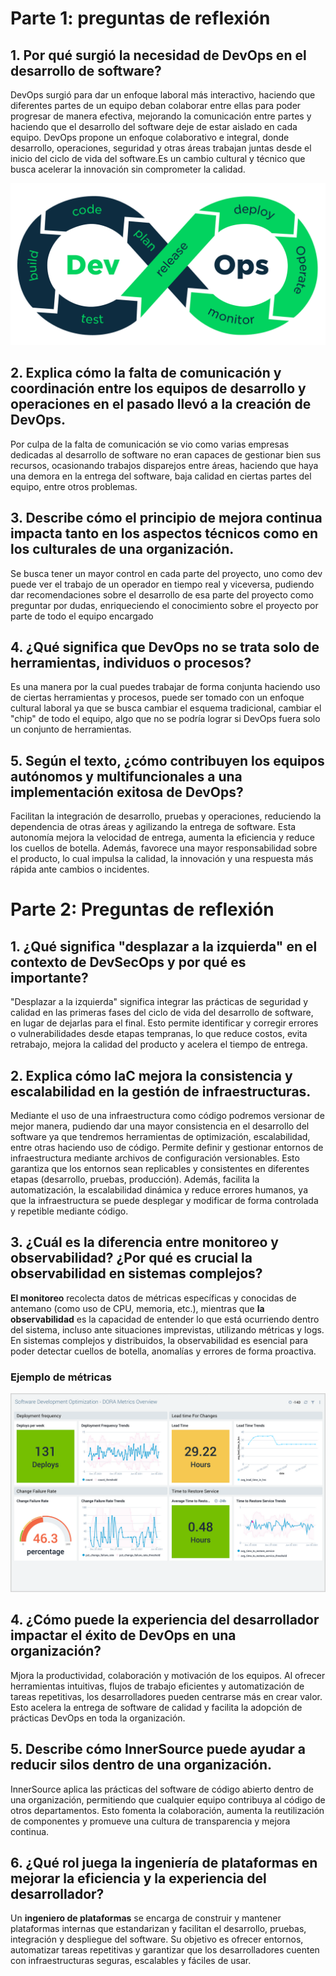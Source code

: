 # Parte 1: preguntas de reflexión 
## 1. Por qué surgió la necesidad de DevOps en el desarrollo de software?
DevOps surgió para dar un enfoque laboral más interactivo, haciendo que diferentes partes de un equipo deban colaborar entre ellas para poder progresar de manera efectiva, mejorando la comunicación entre partes y haciendo que el desarrollo del software deje de estar aislado en cada equipo.
DevOps propone un enfoque colaborativo e integral, donde desarrollo, operaciones, seguridad y otras áreas trabajan juntas desde el inicio del ciclo de vida del software.Es un cambio cultural y técnico que busca acelerar la innovación sin comprometer la calidad.

![1](img/devops.png)
## 2. Explica cómo la falta de comunicación y coordinación entre los equipos de desarrollo y operaciones en el pasado llevó a la creación de DevOps.
Por culpa de la falta de comunicación se vio como varias empresas dedicadas al desarrollo de software no eran capaces de gestionar bien sus recursos, ocasionando trabajos disparejos entre áreas, haciendo que haya una demora en la entrega del software, baja calidad en ciertas partes del equipo, entre otros problemas.
## 3. Describe cómo el principio de mejora continua impacta tanto en los aspectos técnicos como en los culturales de una organización.
Se busca tener un mayor control en cada parte del proyecto, uno como dev puede ver el trabajo de un operador en tiempo real y viceversa, pudiendo dar recomendaciones sobre el desarrollo de esa parte del proyecto como preguntar por dudas, enriqueciendo el conocimiento sobre el proyecto por parte de todo el equipo encargado
## 4. ¿Qué significa que DevOps no se trata solo de herramientas, individuos o procesos?
Es una manera por la cual puedes trabajar de forma conjunta haciendo uso de ciertas herramientas y procesos, puede ser tomado con un enfoque cultural laboral ya que se busca cambiar el esquema tradicional, cambiar el "chip" de todo el equipo, algo que no se podría lograr si DevOps fuera solo un conjunto de herramientas.
## 5. Según el texto, ¿cómo contribuyen los equipos autónomos y multifuncionales a una implementación exitosa de DevOps?
Facilitan la integración de desarrollo, pruebas y operaciones, reduciendo la dependencia de otras áreas y agilizando la entrega de software​. Esta autonomía mejora la velocidad de entrega, aumenta la eficiencia y reduce los cuellos de botella. Además, favorece una mayor responsabilidad sobre el producto, lo cual impulsa la calidad, la innovación y una respuesta más rápida ante cambios o incidentes.
# Parte 2: Preguntas de reflexión
## 1. ¿Qué significa "desplazar a la izquierda" en el contexto de DevSecOps y por qué es importante?
"Desplazar a la izquierda" significa integrar las prácticas de seguridad y calidad en las primeras fases del ciclo de vida del desarrollo de software, en lugar de dejarlas para el final. Esto permite identificar y corregir errores o vulnerabilidades desde etapas tempranas, lo que reduce costos, evita retrabajo, mejora la calidad del producto y acelera el tiempo de entrega.
## 2. Explica cómo IaC mejora la consistencia y escalabilidad en la gestión de infraestructuras.
Mediante el uso de una infraestructura como código podremos versionar de mejor manera, pudiendo dar una mayor consistencia en el desarrollo del software ya que tendremos herramientas de optimización, escalabilidad, entre otras haciendo uso de código.
Permite definir y gestionar entornos de infraestructura mediante archivos de configuración versionables. Esto garantiza que los entornos sean replicables y consistentes en diferentes etapas (desarrollo, pruebas, producción). Además, facilita la automatización, la escalabilidad dinámica y reduce errores humanos, ya que la infraestructura se puede desplegar y modificar de forma controlada y repetible mediante código.
## 3. ¿Cuál es la diferencia entre monitoreo y observabilidad? ¿Por qué es crucial la observabilidad en sistemas complejos?
**El monitoreo** recolecta datos de métricas específicas y conocidas de antemano (como uso de CPU, memoria, etc.), mientras que **la observabilidad** es la capacidad de entender lo que está ocurriendo dentro del sistema, incluso ante situaciones imprevistas, utilizando métricas y logs. En sistemas complejos y distribuidos, la observabilidad es esencial para poder detectar cuellos de botella, anomalías y errores de forma proactiva.
### Ejemplo de métricas
![2](img/metricas.png)
## 4. ¿Cómo puede la experiencia del desarrollador impactar el éxito de DevOps en una organización?
Mjora la productividad, colaboración y motivación de los equipos. Al ofrecer herramientas intuitivas, flujos de trabajo eficientes y automatización de tareas repetitivas, los desarrolladores pueden centrarse más en crear valor. Esto acelera la entrega de software de calidad y facilita la adopción de prácticas DevOps en toda la organización.
## 5. Describe cómo InnerSource puede ayudar a reducir silos dentro de una organización.
InnerSource aplica las prácticas del software de código abierto dentro de una organización, permitiendo que cualquier equipo contribuya al código de otros departamentos. Esto fomenta la colaboración, aumenta la reutilización de componentes y promueve una cultura de transparencia y mejora continua.
## 6. ¿Qué rol juega la ingeniería de plataformas en mejorar la eficiencia y la experiencia del desarrollador?
Un **ingeniero de plataformas** se encarga de construir y mantener plataformas internas que estandarizan y facilitan el desarrollo, pruebas, integración y despliegue del software. Su objetivo es ofrecer entornos, automatizar tareas repetitivas y garantizar que los desarrolladores cuenten con infraestructuras seguras, escalables y fáciles de usar. 
